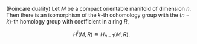 (Poincare duality) Let $M$ be a compact orientable manifold of dimension $n$. Then there is an isomorphism of the $k$-th cohomology group with the $(n-k)$-th homology group with coefficient in a ring $R$,

$$
H^i(M, R) \cong H_{n-1}(M, R).
$$
